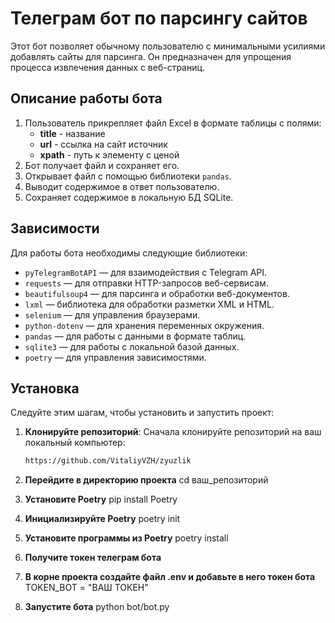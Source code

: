 # Телеграм бот по парсингу сайтов

Этот бот позволяет обычному пользователю с минимальными усилиями добавлять сайты для парсинга. Он предназначен для упрощения процесса извлечения данных с веб-страниц.

## Описание работы бота

1. Пользователь прикрепляет файл Excel в формате таблицы с полями:
   - **title** - название
   - **url** - ссылка на сайт источник
   - **xpath** - путь к элементу с ценой
2. Бот получает файл и сохраняет его.
3. Открывает файл с помощью библиотеки `pandas`.
4. Выводит содержимое в ответ пользователю.
5. Сохраняет содержимое в локальную БД SQLite.

## Зависимости

Для работы бота необходимы следующие библиотеки:

- `pyTelegramBotAPI` — для взаимодействия с Telegram API.
- `requests` — для отправки HTTP-запросов веб-сервисам.
- `beautifulsoup4` — для парсинга и обработки веб-документов.
- `lxml` — библиотека для обработки разметки XML и HTML.
- `selenium` — для управления браузерами.
- `python-dotenv` — для хранения переменных окружения.
- `pandas` — для работы с данными в формате таблиц.
- `sqlite3` — для работы с локальной базой данных.
- `poetry` — для управления зависимостями.

## Установка

Следуйте этим шагам, чтобы установить и запустить проект:

1. **Клонируйте репозиторий**:
   Сначала клонируйте репозиторий на ваш локальный компьютер:
   ```bash
   https://github.com/VitaliyVZH/zyuzlik
   
2. **Перейдите в директорию проекта**
cd ваш_репозиторий

3. **Установите Poetry**
pip install Poetry

4. **Инициализируйте Poetry**
poetry init

5. **Установите программы из Poetry**
poetry install

6. **Получите токен телеграм бота**

7. **В корне проекта создайте файл .env и добавьте в него токен бота**
TOKEN_BOT = "ВАШ ТОКЕН"

8. **Запустите бота**
python bot/bot.py
